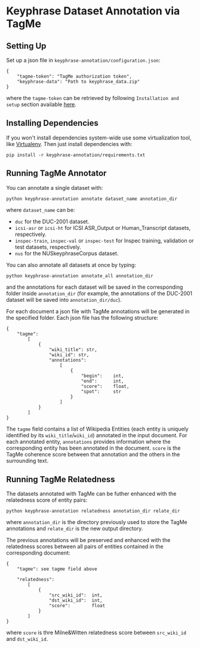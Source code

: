 Keyphrase Dataset Annotation via TagMe
=======================================

Setting Up
----------

Set up a json file in `keyphrase-annotation/configuration.json`:

	{
		"tagme-token": "TagMe authorization token",
		"keyphrase-data": "Path to keyphrase_data.zip"
	}

where the `tagme-token` can be retrieved by following `Installation and setup` section available [here](https://github.com/marcocor/tagme-python).



Installing Dependencies
-----------------------

If you won't install dependencies system-wide use some virtualization tool, like [Virtualenv](https://virtualenv.pypa.io/en/stable/). Then just install dependencies with:

	pip install -r keyphrase-annotation/requirements.txt


Running TagMe Annotator
-----------------------

You can annotate a single dataset with:

	python keyphrase-annotation annotate dataset_name annotation_dir

where `dataset_name` can be:

 * `duc` for the DUC-2001 dataset.
 * `icsi-asr` or `icsi-ht` for ICSI ASR_Output or Human_Transcript datasets, respectively.
 * `inspec-train`, `inspec-val` or `inspec-test` for Inspec training, validation or test datasets, respectively.
 * `nus` for the NUSkeyphraseCorpus dataset.

You can also annotate all datasets at once by typing:

	python keyphrase-annotation annotate_all annotation_dir

and the annotations for each dataset will be saved in the corresponding folder inside `annotation_dir` (for example, the annotations of the DUC-2001 dataset will be saved into `annotation_dir/duc`).


For each document a json file with TagMe annotations will be generated in the specified folder. Each json file has the following structure:

	{
		"tagme":
			[
				{
	                "wiki_title": str,
	                "wiki_id": str,
	                "annotations":
	                    [
	                        {
	                            "begin":    int,
	                            "end":      int,
	                            "score":    float,
	                            "spot":     str
	                        }
	                    ]
	            }
	        ]
	}

The `tagme` field contains a list of Wikipedia Entities (each entity is uniquely identified by its `wiki_title`/`wiki_id`) annotated in the input document. For each annotated entity, `annotations` provides information where the corresponding entity has been annotated in the document. `score` is the TagMe  coherence score between that annotation and the others in the surrounding text.



Running TagMe Relatedness
-------------------------

The datasets annotated with TagMe can be futher enhanced with the relatedness score of entity pairs:

	python keyphrase-annotation relatedness annotation_dir relate_dir

where `annotation_dir` is the directory previously used to store the TagMe annotations and `relate_dir` is the new output directory.

The previous annotations will be preserved and enhanced with the relatedness scores between all pairs of entities contained in the corresponding document:

	{
		"tagme": see tagme field above

		"relatedness":
			[
				{
					"src_wiki_id":	int,
					"dst_wiki_id":	int,
					"score":		float
				}
			]
	}

where `score` is thre Milne&Witten relatedness score between `src_wiki_id` and `dst_wiki_id`.